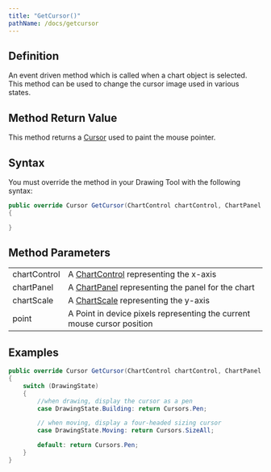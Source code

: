 ```yaml
---
title: "GetCursor()"
pathName: /docs/getcursor
---
```


## Definition

An event driven method which is called when a chart object is selected. This method can be used to change the cursor image used in various states.

## Method Return Value

This method returns a [Cursor](https://msdn.microsoft.com/en-us/library/system.windows.forms.cursor(v=vs.110).aspx) used to paint the mouse pointer.

## Syntax

You must override the method in your Drawing Tool with the following syntax:

```csharp
public override Cursor GetCursor(ChartControl chartControl, ChartPanel chartPanel, ChartScale chartScale, Point point)
{

}
```

## Method Parameters

|  |  |
| --- | --- |
| chartControl | A [ChartControl](/docs/desktop/chartcontrol) representing the x-axis |
| chartPanel | A [ChartPanel](/docs/desktop/chartpanel) representing the panel for the chart |
| chartScale | A [ChartScale](/docs/desktop/chartscale) representing the y-axis |
| point | A Point in device pixels representing the current mouse cursor position |

## Examples

```csharp
public override Cursor GetCursor(ChartControl chartControl, ChartPanel chartPanel, ChartScale chartScale, Point point)
{
    switch (DrawingState)
    {
        //when drawing, display the cursor as a pen
        case DrawingState.Building: return Cursors.Pen;

        // when moving, display a four-headed sizing cursor
        case DrawingState.Moving: return Cursors.SizeAll;

        default: return Cursors.Pen;
    }
}
```
